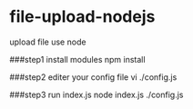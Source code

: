 # file-upload-nodejs

upload file use node

###step1 install modules
npm install

###step2 editer your config file 
vi ./config.js

###step3 run index.js
node index.js ./config.js
